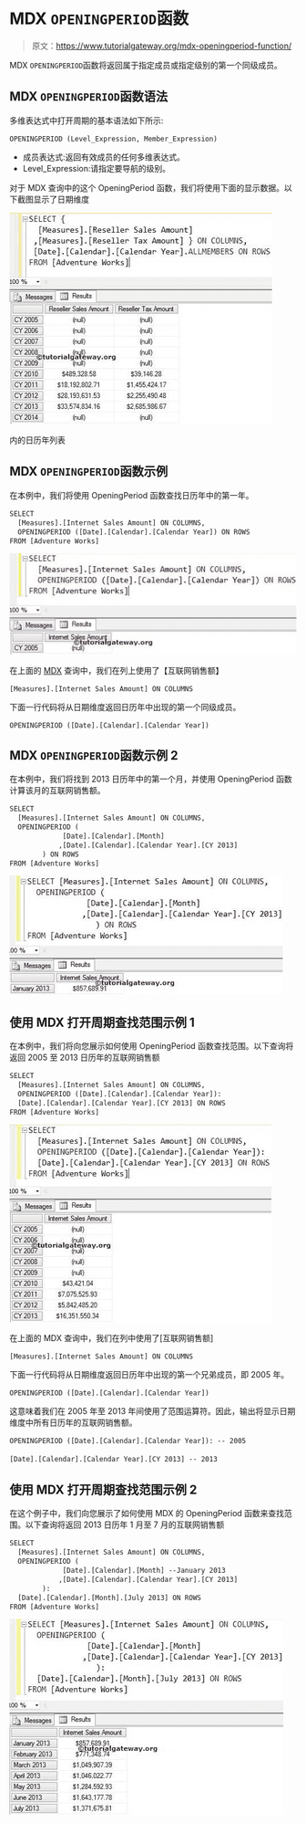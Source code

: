 # MDX `OPENINGPERIOD`函数

> 原文：<https://www.tutorialgateway.org/mdx-openingperiod-function/>

MDX `OPENINGPERIOD`函数将返回属于指定成员或指定级别的第一个同级成员。

## MDX `OPENINGPERIOD`函数语法

多维表达式中打开周期的基本语法如下所示:

```
OPENINGPERIOD (Level_Expression, Member_Expression)
```

*   成员表达式:返回有效成员的任何多维表达式。
*   Level_Expression:请指定要导航的级别。

对于 MDX 查询中的这个 OpeningPeriod 函数，我们将使用下面的显示数据。以下截图显示了日期维度

![MDX OPENINGPERIOD FUNCTION](img/424dd1abf56a523998b5be3003916379.png)

内的日历年列表

## MDX `OPENINGPERIOD`函数示例

在本例中，我们将使用 OpeningPeriod 函数查找日历年中的第一年。

```
SELECT 
  [Measures].[Internet Sales Amount] ON COLUMNS,
  OPENINGPERIOD ([Date].[Calendar].[Calendar Year]) ON ROWS
FROM [Adventure Works]
```

![MDX OPENINGPERIOD FUNCTION 1](img/10b9429a2f99233dba7a0402c3ebd238.png)

在上面的 [MDX](https://www.tutorialgateway.org/mdx/) 查询中，我们在列上使用了【互联网销售额】

```
[Measures].[Internet Sales Amount] ON COLUMNS
```

下面一行代码将从日期维度返回日历年中出现的第一个同级成员。

```
OPENINGPERIOD ([Date].[Calendar].[Calendar Year])
```

## MDX `OPENINGPERIOD`函数示例 2

在本例中，我们将找到 2013 日历年中的第一个月，并使用 OpeningPeriod 函数计算该月的互联网销售额。

```
SELECT 
  [Measures].[Internet Sales Amount] ON COLUMNS,
  OPENINGPERIOD (
             [Date].[Calendar].[Month] 
            ,[Date].[Calendar].[Calendar Year].[CY 2013]
		) ON ROWS
FROM [Adventure Works]
```

![MDX OPENINGPERIODS FUNCTION 2](img/2c574bd1d46c6dac41878dc579c26319.png)

## 使用 MDX 打开周期查找范围示例 1

在本例中，我们将向您展示如何使用 OpeningPeriod 函数查找范围。以下查询将返回 2005 至 2013 日历年的互联网销售额

```
SELECT 
  [Measures].[Internet Sales Amount] ON COLUMNS,
  OPENINGPERIOD ([Date].[Calendar].[Calendar Year]):
  [Date].[Calendar].[Calendar Year].[CY 2013] ON ROWS
FROM [Adventure Works]
```

![MDX OPENINGPERIODS FUNCTION 3](img/736209234927bc0f38c15e4dea490db4.png)

在上面的 MDX 查询中，我们在列中使用了[互联网销售额]

```
[Measures].[Internet Sales Amount] ON COLUMNS
```

下面一行代码将从日期维度返回日历年中出现的第一个兄弟成员，即 2005 年。

```
OPENINGPERIOD ([Date].[Calendar].[Calendar Year])
```

这意味着我们在 2005 年至 2013 年间使用了范围运算符。因此，输出将显示日期维度中所有日历年的互联网销售额。

```
OPENINGPERIOD ([Date].[Calendar].[Calendar Year]): -- 2005

[Date].[Calendar].[Calendar Year].[CY 2013] -- 2013
```

## 使用 MDX 打开周期查找范围示例 2

在这个例子中，我们向您展示了如何使用 MDX 的 OpeningPeriod 函数来查找范围。以下查询将返回 2013 日历年 1 月至 7 月的互联网销售额

```
SELECT 
  [Measures].[Internet Sales Amount] ON COLUMNS,
  OPENINGPERIOD (
             [Date].[Calendar].[Month] --January 2013 
            ,[Date].[Calendar].[Calendar Year].[CY 2013]
		): 
  [Date].[Calendar].[Month].[July 2013] ON ROWS
FROM [Adventure Works]
```

![MDX OPENINGPERIODS FUNCTION 4](img/8c6bcb872802e14a476129985734a4ea.png)